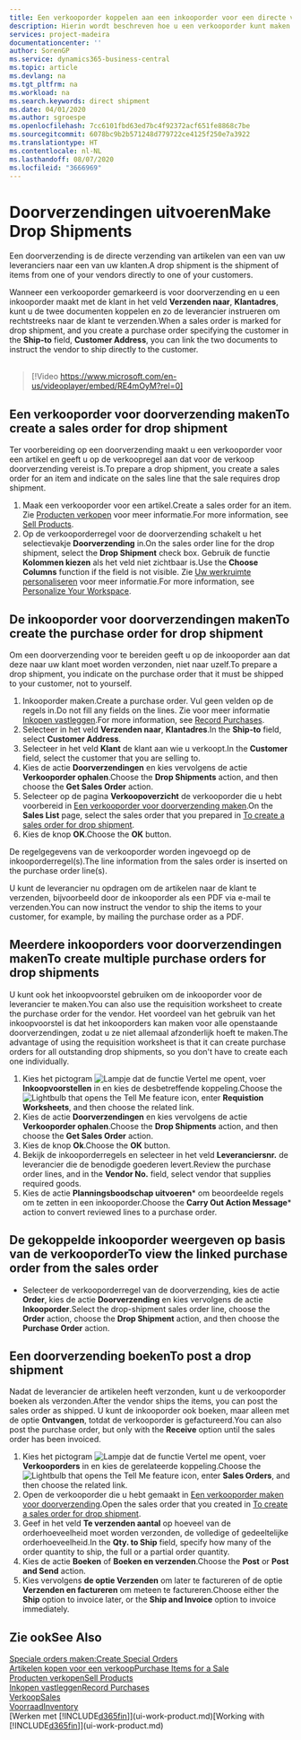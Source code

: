```yaml
---
title: Een verkooporder koppelen aan een inkooporder voor een directe verzending | Microsoft Docs
description: Hierin wordt beschreven hoe u een verkooporder kunt maken die is gekoppeld aan een inkooporder om verzending direct van de leverancier naar de klant mogelijk te maken.
services: project-madeira
documentationcenter: ''
author: SorenGP
ms.service: dynamics365-business-central
ms.topic: article
ms.devlang: na
ms.tgt_pltfrm: na
ms.workload: na
ms.search.keywords: direct shipment
ms.date: 04/01/2020
ms.author: sgroespe
ms.openlocfilehash: 7cc6101fbd63ed7bc4f92372acf651fe8868c7be
ms.sourcegitcommit: 6078bc9b2b571248d779722ce4125f250e7a3922
ms.translationtype: HT
ms.contentlocale: nl-NL
ms.lasthandoff: 08/07/2020
ms.locfileid: "3666969"
---
```

# <a name="make-drop-shipments"></a><span data-ttu-id="df4b2-103">Doorverzendingen uitvoeren</span><span class="sxs-lookup"><span data-stu-id="df4b2-103">Make Drop Shipments</span></span>
<span data-ttu-id="df4b2-104">Een doorverzending is de directe verzending van artikelen van een van uw leveranciers naar een van uw klanten.</span><span class="sxs-lookup"><span data-stu-id="df4b2-104">A drop shipment is the shipment of items from one of your vendors directly to one of your customers.</span></span>

<span data-ttu-id="df4b2-105">Wanneer een verkooporder gemarkeerd is voor doorverzending en u een inkooporder maakt met de klant in het veld **Verzenden naar**, **Klantadres**, kunt u de twee documenten koppelen en zo de leverancier instrueren om rechtstreeks naar de klant te verzenden.</span><span class="sxs-lookup"><span data-stu-id="df4b2-105">When a sales order is marked for drop shipment, and you create a purchase order specifying the customer in the **Ship-to** field, **Customer Address**, you can link the two documents to instruct the vendor to ship directly to the customer.</span></span>
<br><br>  
  
> [!Video https://www.microsoft.com/en-us/videoplayer/embed/RE4mOyM?rel=0]

## <a name="to-create-a-sales-order-for-drop-shipment"></a><span data-ttu-id="df4b2-106">Een verkooporder voor doorverzending maken</span><span class="sxs-lookup"><span data-stu-id="df4b2-106">To create a sales order for drop shipment</span></span>
<span data-ttu-id="df4b2-107">Ter voorbereiding op een doorverzending maakt u een verkooporder voor een artikel en geeft u op de verkoopregel aan dat voor de verkoop doorverzending vereist is.</span><span class="sxs-lookup"><span data-stu-id="df4b2-107">To prepare a drop shipment, you create a sales order for an item and indicate on the sales line that the sale requires drop shipment.</span></span>

1. <span data-ttu-id="df4b2-108">Maak een verkooporder voor een artikel.</span><span class="sxs-lookup"><span data-stu-id="df4b2-108">Create a sales order for an item.</span></span> <span data-ttu-id="df4b2-109">Zie [Producten verkopen](sales-how-sell-products.md) voor meer informatie.</span><span class="sxs-lookup"><span data-stu-id="df4b2-109">For more information, see [Sell Products](sales-how-sell-products.md).</span></span>
2. <span data-ttu-id="df4b2-110">Op de verkooporderregel voor de doorverzending schakelt u het selectievakje **Doorverzending** in.</span><span class="sxs-lookup"><span data-stu-id="df4b2-110">On the sales order line for the drop shipment, select the **Drop Shipment** check box.</span></span> <span data-ttu-id="df4b2-111">Gebruik de functie **Kolommen kiezen** als het veld niet zichtbaar is.</span><span class="sxs-lookup"><span data-stu-id="df4b2-111">Use the **Choose Columns** function if the field is not visible.</span></span> <span data-ttu-id="df4b2-112">Zie [Uw werkruimte personaliseren](ui-personalization-user.md) voor meer informatie.</span><span class="sxs-lookup"><span data-stu-id="df4b2-112">For more information, see [Personalize Your Workspace](ui-personalization-user.md).</span></span>

## <a name="to-create-the-purchase-order-for-drop-shipment"></a><span data-ttu-id="df4b2-113">De inkooporder voor doorverzendingen maken</span><span class="sxs-lookup"><span data-stu-id="df4b2-113">To create the purchase order for drop shipment</span></span>
<span data-ttu-id="df4b2-114">Om een doorverzending voor te bereiden geeft u op de inkooporder aan dat deze naar uw klant moet worden verzonden, niet naar uzelf.</span><span class="sxs-lookup"><span data-stu-id="df4b2-114">To prepare a drop shipment, you indicate on the purchase order that it must be shipped to your customer, not to yourself.</span></span>

1. <span data-ttu-id="df4b2-115">Inkooporder maken.</span><span class="sxs-lookup"><span data-stu-id="df4b2-115">Create a purchase order.</span></span> <span data-ttu-id="df4b2-116">Vul geen velden op de regels in.</span><span class="sxs-lookup"><span data-stu-id="df4b2-116">Do not fill any fields on the lines.</span></span> <span data-ttu-id="df4b2-117">Zie voor meer informatie [Inkopen vastleggen](purchasing-how-record-purchases.md).</span><span class="sxs-lookup"><span data-stu-id="df4b2-117">For more information, see [Record Purchases](purchasing-how-record-purchases.md).</span></span>
2. <span data-ttu-id="df4b2-118">Selecteer in het veld **Verzenden naar**, **Klantadres**.</span><span class="sxs-lookup"><span data-stu-id="df4b2-118">In the **Ship-to** field, select **Customer Address**.</span></span>
3. <span data-ttu-id="df4b2-119">Selecteer in het veld **Klant** de klant aan wie u verkoopt.</span><span class="sxs-lookup"><span data-stu-id="df4b2-119">In the **Customer** field, select the customer that you are selling to.</span></span>
3. <span data-ttu-id="df4b2-120">Kies de actie **Doorverzendingen** en kies vervolgens de actie **Verkooporder ophalen**.</span><span class="sxs-lookup"><span data-stu-id="df4b2-120">Choose the **Drop Shipments** action, and then choose the **Get Sales Order** action.</span></span>
4. <span data-ttu-id="df4b2-121">Selecteer op de pagina **Verkoopoverzicht** de verkooporder die u hebt voorbereid in [Een verkooporder voor doorverzending maken](sales-how-drop-shipment.md#to-create-a-sales-order-for-drop-shipment).</span><span class="sxs-lookup"><span data-stu-id="df4b2-121">On the **Sales List** page, select the sales order that you prepared in [To create a sales order for drop shipment](sales-how-drop-shipment.md#to-create-a-sales-order-for-drop-shipment).</span></span>
5. <span data-ttu-id="df4b2-122">Kies de knop **OK**.</span><span class="sxs-lookup"><span data-stu-id="df4b2-122">Choose the **OK** button.</span></span>

<span data-ttu-id="df4b2-123">De regelgegevens van de verkooporder worden ingevoegd op de inkooporderregel(s).</span><span class="sxs-lookup"><span data-stu-id="df4b2-123">The line information from the sales order is inserted on the purchase order line(s).</span></span>

<span data-ttu-id="df4b2-124">U kunt de leverancier nu opdragen om de artikelen naar de klant te verzenden, bijvoorbeeld door de inkooporder als een PDF via e-mail te verzenden.</span><span class="sxs-lookup"><span data-stu-id="df4b2-124">You can now instruct the vendor to ship the items to your customer, for example, by mailing the purchase order as a PDF.</span></span>     

## <a name="to-create-multiple-purchase-orders-for-drop-shipments"></a><span data-ttu-id="df4b2-125">Meerdere inkooporders voor doorverzendingen maken</span><span class="sxs-lookup"><span data-stu-id="df4b2-125">To create multiple purchase orders for drop shipments</span></span>
<span data-ttu-id="df4b2-126">U kunt ook het inkoopvoorstel gebruiken om de inkooporder voor de leverancier te maken.</span><span class="sxs-lookup"><span data-stu-id="df4b2-126">You can also use the requisition worksheet to create the purchase order for the vendor.</span></span> <span data-ttu-id="df4b2-127">Het voordeel van het gebruik van het inkoopvoorstel is dat het inkooporders kan maken voor alle openstaande doorverzendingen, zodat u ze niet allemaal afzonderlijk hoeft te maken.</span><span class="sxs-lookup"><span data-stu-id="df4b2-127">The advantage of using the requisition worksheet is that it can create purchase orders for all outstanding drop shipments, so you don't have to create each one individually.</span></span>

1. <span data-ttu-id="df4b2-128">Kies het pictogram ![Lampje dat de functie Vertel me opent](media/ui-search/search_small.png "Vertel me wat u wilt doen"), voer **Inkoopvoorstellen** in en kies de desbetreffende koppeling.</span><span class="sxs-lookup"><span data-stu-id="df4b2-128">Choose the ![Lightbulb that opens the Tell Me feature](media/ui-search/search_small.png "Tell me what you want to do") icon, enter **Requistion Worksheets**, and then choose the related link.</span></span>
2. <span data-ttu-id="df4b2-129">Kies de actie **Doorverzendingen** en kies vervolgens de actie **Verkooporder ophalen**.</span><span class="sxs-lookup"><span data-stu-id="df4b2-129">Choose the **Drop Shipments** action, and then choose the **Get Sales Order** action.</span></span>
3. <span data-ttu-id="df4b2-130">Kies de knop **Ok**.</span><span class="sxs-lookup"><span data-stu-id="df4b2-130">Choose the **OK** button.</span></span>
4. <span data-ttu-id="df4b2-131">Bekijk de inkooporderregels en selecteer in het veld **Leveranciersnr.** de leverancier die de benodigde goederen levert.</span><span class="sxs-lookup"><span data-stu-id="df4b2-131">Review the purchase order lines, and in the **Vendor No.** field, select vendor that supplies required goods.</span></span> 
5. <span data-ttu-id="df4b2-132">Kies de actie **Planningsboodschap uitvoeren**\* om beoordeelde regels om te zetten in een inkooporder.</span><span class="sxs-lookup"><span data-stu-id="df4b2-132">Choose the **Carry Out Action Message**\* action to convert reviewed lines to a purchase order.</span></span>

## <a name="to-view-the-linked-purchase-order-from-the-sales-order"></a><span data-ttu-id="df4b2-133">De gekoppelde inkooporder weergeven op basis van de verkooporder</span><span class="sxs-lookup"><span data-stu-id="df4b2-133">To view the linked purchase order from the sales order</span></span>
* <span data-ttu-id="df4b2-134">Selecteer de verkooporderregel van de doorverzending, kies de actie **Order**, kies de actie **Doorverzending** en kies vervolgens de actie **Inkooporder**.</span><span class="sxs-lookup"><span data-stu-id="df4b2-134">Select the drop-shipment sales order line, choose the **Order** action, choose the **Drop Shipment** action, and then choose the **Purchase Order** action.</span></span>

## <a name="to-post-a-drop-shipment"></a><span data-ttu-id="df4b2-135">Een doorverzending boeken</span><span class="sxs-lookup"><span data-stu-id="df4b2-135">To post a drop shipment</span></span>
<span data-ttu-id="df4b2-136">Nadat de leverancier de artikelen heeft verzonden, kunt u de verkooporder boeken als verzonden.</span><span class="sxs-lookup"><span data-stu-id="df4b2-136">After the vendor ships the items, you can post the sales order as shipped.</span></span> <span data-ttu-id="df4b2-137">U kunt de inkooporder ook boeken, maar alleen met de optie **Ontvangen**, totdat de verkooporder is gefactureerd.</span><span class="sxs-lookup"><span data-stu-id="df4b2-137">You can also post the purchase order, but only with the **Receive** option until the sales order has been invoiced.</span></span>

1. <span data-ttu-id="df4b2-138">Kies het pictogram ![Lampje dat de functie Vertel me opent](media/ui-search/search_small.png "Vertel me wat u wilt doen"), voer **Verkooporders** in en kies de gerelateerde koppeling.</span><span class="sxs-lookup"><span data-stu-id="df4b2-138">Choose the ![Lightbulb that opens the Tell Me feature](media/ui-search/search_small.png "Tell me what you want to do") icon, enter **Sales Orders**, and then choose the related link.</span></span>
2. <span data-ttu-id="df4b2-139">Open de verkooporder die u hebt gemaakt in [Een verkooporder maken voor doorverzending](sales-how-drop-shipment.md#to-create-a-sales-order-for-drop-shipment).</span><span class="sxs-lookup"><span data-stu-id="df4b2-139">Open the sales order that you created in [To create a sales order for drop shipment]().</span></span>
3. <span data-ttu-id="df4b2-140">Geef in het veld **Te verzenden aantal** op hoeveel van de orderhoeveelheid moet worden verzonden, de volledige of gedeeltelijke orderhoeveelheid.</span><span class="sxs-lookup"><span data-stu-id="df4b2-140">In the **Qty. to Ship** field, specify how many of the order quantity to ship, the full or a partial order quantity.</span></span>
4. <span data-ttu-id="df4b2-141">Kies de actie **Boeken** of **Boeken en verzenden**.</span><span class="sxs-lookup"><span data-stu-id="df4b2-141">Choose the **Post** or **Post and Send** action.</span></span>
5. <span data-ttu-id="df4b2-142">Kies vervolgens **de optie Verzenden** om later te factureren of de optie **Verzenden en factureren** om meteen te factureren.</span><span class="sxs-lookup"><span data-stu-id="df4b2-142">Choose either the **Ship** option to invoice later, or the **Ship and Invoice** option to invoice immediately.</span></span>

## <a name="see-also"></a><span data-ttu-id="df4b2-143">Zie ook</span><span class="sxs-lookup"><span data-stu-id="df4b2-143">See Also</span></span>
[<span data-ttu-id="df4b2-144">Speciale orders maken:</span><span class="sxs-lookup"><span data-stu-id="df4b2-144">Create Special Orders</span></span>](sales-how-to-create-special-orders.md)  
[<span data-ttu-id="df4b2-145">Artikelen kopen voor een verkoop</span><span class="sxs-lookup"><span data-stu-id="df4b2-145">Purchase Items for a Sale</span></span>](purchasing-how-purchase-products-sale.md)  
[<span data-ttu-id="df4b2-146">Producten verkopen</span><span class="sxs-lookup"><span data-stu-id="df4b2-146">Sell Products</span></span>](sales-how-sell-products.md)  
[<span data-ttu-id="df4b2-147">Inkopen vastleggen</span><span class="sxs-lookup"><span data-stu-id="df4b2-147">Record Purchases</span></span>](purchasing-how-record-purchases.md)  
[<span data-ttu-id="df4b2-148">Verkoop</span><span class="sxs-lookup"><span data-stu-id="df4b2-148">Sales</span></span>](sales-manage-sales.md)  
[<span data-ttu-id="df4b2-149">Voorraad</span><span class="sxs-lookup"><span data-stu-id="df4b2-149">Inventory</span></span>](inventory-manage-inventory.md)  
<span data-ttu-id="df4b2-150">[Werken met [!INCLUDE[d365fin](includes/d365fin_md.md)]](ui-work-product.md)</span><span class="sxs-lookup"><span data-stu-id="df4b2-150">[Working with [!INCLUDE[d365fin](includes/d365fin_md.md)]](ui-work-product.md)</span></span>
